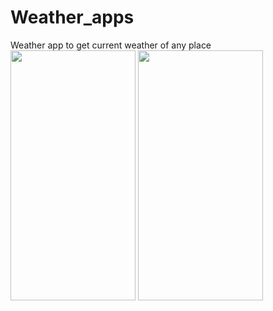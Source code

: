 # Weather_apps
Weather app to get current weather of any place
<br>
<img src="https://user-images.githubusercontent.com/104455793/232857804-62617f3b-ce5e-4979-b5f8-e3a6939d070d.png" height="400" width="200">
<img src="https://user-images.githubusercontent.com/104455793/232857940-d157517d-51b2-4658-b9a5-922b86c6b75e.png" height="400" width="200">



